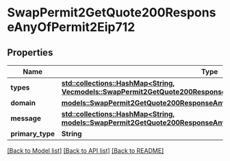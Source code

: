 # SwapPermit2GetQuote200ResponseAnyOfPermit2Eip712

## Properties

Name | Type | Description | Notes
------------ | ------------- | ------------- | -------------
**types** | [**std::collections::HashMap<String, Vec<models::SwapPermit2GetQuote200ResponseAnyOfPermit2Eip712TypesValueInner>>**](Vec.md) |  | 
**domain** | [**models::SwapPermit2GetQuote200ResponseAnyOfPermit2Eip712Domain**](swap__permit2__getQuote_200_response_anyOf_permit2_eip712_domain.md) |  | 
**message** | [**std::collections::HashMap<String, models::SwapPermit2GetQuote200ResponseAnyOfPermit2Eip712MessageValue>**](swap__permit2__getQuote_200_response_anyOf_permit2_eip712_message_value.md) |  | 
**primary_type** | **String** |  | 

[[Back to Model list]](../README.md#documentation-for-models) [[Back to API list]](../README.md#documentation-for-api-endpoints) [[Back to README]](../README.md)


